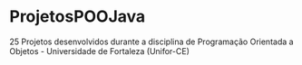 # ProjetosPOOJava
25 Projetos desenvolvidos durante a disciplina de Programação Orientada a Objetos - Universidade de Fortaleza (Unifor-CE)

